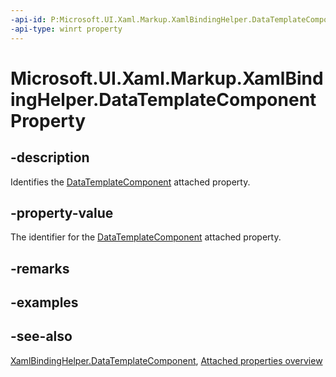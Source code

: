 ```yaml
---
-api-id: P:Microsoft.UI.Xaml.Markup.XamlBindingHelper.DataTemplateComponentProperty
-api-type: winrt property
---
```


<!-- Property syntax
public Windows.UI.Xaml.DependencyProperty DataTemplateComponentProperty { get; }
-->

# Microsoft.UI.Xaml.Markup.XamlBindingHelper.DataTemplateComponentProperty

## -description
Identifies the [DataTemplateComponent](xamlbindinghelper_datatemplatecomponent.md) attached property.

## -property-value
The identifier for the [DataTemplateComponent](xamlbindinghelper_datatemplatecomponent.md) attached property.

## -remarks

## -examples

## -see-also

[XamlBindingHelper.DataTemplateComponent](xamlbindinghelper_datatemplatecomponent.md), [Attached properties overview](/windows/uwp/xaml-platform/attached-properties-overview)
